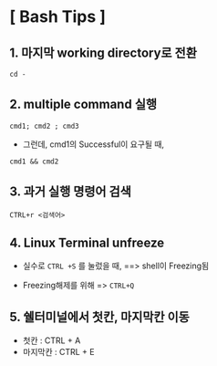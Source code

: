 
# [ Bash Tips ] #

## 1. 마지막 working directory로 전환 ##

`cd -`


## 2. multiple command 실행 ##

`cmd1; cmd2 ; cmd3`

- 그런데, cmd1의 Successful이 요구될 때, 

`cmd1 && cmd2`




## 3. 과거 실행 명령어 검색 ##

`CTRL+r <검색어>`



## 4. Linux Terminal unfreeze ##

- 실수로 `CTRL +S` 를 눌렀을 때, ==> shell이 Freezing됨

- Freezing해제를 위해 => `CTRL+Q`


## 5. 쉘터미널에서 첫칸, 마지막칸 이동 ##
- 첫칸 : CTRL + A
- 마지막칸 : CTRL + E
